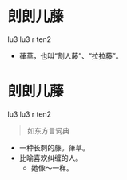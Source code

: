# 剆剆儿藤
lu3 lu3 r ten2
- 葎草，也叫“割人藤”、“拉拉藤”。

# 剆剆儿藤
lu3 lu3 r ten2
> 如东方言词典
- 一种长刺的藤。葎草。
- 比喻喜欢纠缠的人。
  - 她像～一样。
